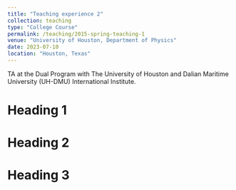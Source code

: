 ```yaml
---
title: "Teaching experience 2"
collection: teaching
type: "College Course"
permalink: /teaching/2015-spring-teaching-1
venue: "University of Houston, Department of Physics"
date: 2023-07-10
location: "Houston, Texas"
---
```

TA at the Dual Program with The University of Houston and Dalian Maritime University (UH-DMU) International Institute.

Heading 1
======

Heading 2
======

Heading 3
======
